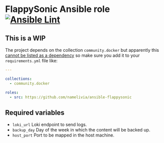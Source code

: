 # FlappySonic Ansible role [![Ansible Lint](https://github.com/namelivia/ansible-flappysonic/actions/workflows/ansible-lint.yml/badge.svg)](https://github.com/namelivia/ansible-flappysonic/actions/workflows/ansible-lint.yml)

## This is a WIP

The project depends on the collection `community.docker` but apparently this [cannot be listed as a dependency](https://github.com/ansible/ansible/issues/62847) so make sure you add it to your `requirements.yml` file like:

```yml
---

collections:
  - community.docker

roles:
  - src: https://github.com/namelivia/ansible-flappysonic
```

## Required variables
 - `loki_url` Loki endpoint to send logs.
 - `backup_day` Day of the week in which the content will be backed up.
 - `host_port` Port to be mapped in the host machine.
